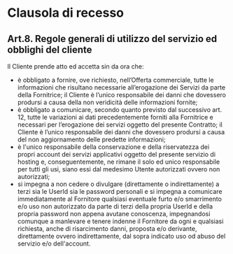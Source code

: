 ﻿ # Clausola di recesso

## Art.8. Regole generali di utilizzo del servizio ed obblighi del cliente
Il Cliente prende atto ed accetta sin da ora che:
-	è obbligato a fornire, ove richiesto, nell’Offerta commerciale, tutte le informazioni che risultano necessarie all’erogazione dei Servizi da parte della Fornitrice; il Cliente è l’unico responsabile dei danni che dovessero prodursi a causa della non veridicità delle informazioni fornite;
-	è obbligato a comunicare, secondo quanto previsto dal successivo art. 12, tutte le variazioni ai dati precedentemente forniti alla Fornitrice e necessari per l’erogazione dei servizi oggetto del presente Contratto; il Cliente è l’unico responsabile dei danni che dovessero prodursi a causa del non aggiornamento delle predette informazioni;
-	è l'unico responsabile della conservazione e della riservatezza dei propri account dei servizi applicativi oggetto del presente servizio di hosting e, conseguentemente, ne rimane il solo ed unico responsabile per tutti gli usi, siano essi dal medesimo Utente autorizzati ovvero non autorizzati;
-	si impegna a non cedere o divulgare (direttamente o indirettamente) a terzi sia le UserId sia le password personali e si impegna a comunicare immediatamente al Fornitore qualsiasi eventuale furto e/o smarrimento e/o uso non autorizzato da parte di terzi della propria UserId e della propria password non appena avutane conoscenza, impegnandosi comunque a manlevare e tenere indenne il Fornitore da ogni e qualsiasi richiesta, anche di risarcimento danni, proposta e/o derivante, direttamente ovvero indirettamente, dal sopra indicato uso od abuso del servizio e/o dell'account.
